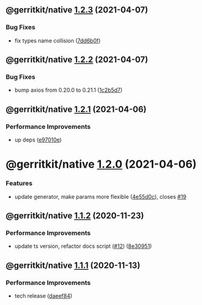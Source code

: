 ## @gerritkit/native [1.2.3](https://github.com/gerritkit/client/compare/@gerritkit/native@1.2.2...@gerritkit/native@1.2.3) (2021-04-07)


### Bug Fixes

* fix types name collision ([7dd6b0f](https://github.com/gerritkit/client/commit/7dd6b0f73865e0ebcd00ba25b09b92026fcc4a8d))

## @gerritkit/native [1.2.2](https://github.com/gerritkit/client/compare/@gerritkit/native@1.2.1...@gerritkit/native@1.2.2) (2021-04-07)


### Bug Fixes

* bump axios from 0.20.0 to 0.21.1 ([1c2b5d7](https://github.com/gerritkit/client/commit/1c2b5d74ff63513a455a778f74da4b4f88f5e2c4))

## @gerritkit/native [1.2.1](https://github.com/gerritkit/client/compare/@gerritkit/native@1.2.0...@gerritkit/native@1.2.1) (2021-04-06)


### Performance Improvements

* up deps ([e97010e](https://github.com/gerritkit/client/commit/e97010e040cd69cbb957e65b6f13432876a17ca3))

# @gerritkit/native [1.2.0](https://github.com/gerritkit/client/compare/@gerritkit/native@1.1.2...@gerritkit/native@1.2.0) (2021-04-06)


### Features

* update generator, make params more flexible ([4e55d0c](https://github.com/gerritkit/client/commit/4e55d0c55e03e2d4d1ab0063d531c4724b3b37ef)), closes [#19](https://github.com/gerritkit/client/issues/19)

## @gerritkit/native [1.1.2](https://github.com/gerritkit/client/compare/@gerritkit/native@1.1.1...@gerritkit/native@1.1.2) (2020-11-23)


### Performance Improvements

* update ts version, refactor docs script ([#12](https://github.com/gerritkit/client/issues/12)) ([8e30951](https://github.com/gerritkit/client/commit/8e309517c6d8abfc91ff14477184ce341c1c4473))

## @gerritkit/native [1.1.1](https://github.com/gerritkit/client/compare/@gerritkit/native@1.1.0...@gerritkit/native@1.1.1) (2020-11-13)


### Performance Improvements

* tech release ([daeef84](https://github.com/gerritkit/client/commit/daeef84c562b2fe66c5f791d4fa7dbe8a7d55843))
